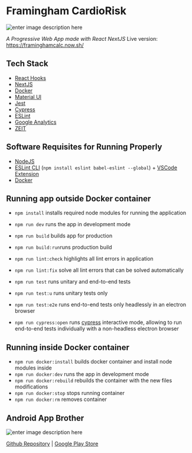 # Framingham CardioRisk
![enter image description here](https://i.imgur.com/VPkYo89.png)

*A Progressive Web App made with React NextJS*
Live version: https://framinghamcalc.now.sh/

## Tech Stack

 - [React Hooks](https://reactjs.org/docs/hooks-intro.html)
 - [NextJS](https://nextjs.org/)
 - [Docker](https://www.docker.com/)
 - [Material UI](https://material-ui.com/)
 - [Jest](https://jestjs.io/)
 - [Cypress](https://www.cypress.io/)
 - [ESLint](https://eslint.org/)
 - [Google Analytics](https://github.com/react-ga/react-ga)
 - [ZEIT](https://zeit.co/)



## Software Requisites for Running Properly

 - [NodeJS](https://nodejs.org/en/download/current/)
 - [ESLint CLI](https://eslint.org/docs/user-guide/command-line-interface)  (`npm install eslint babel-eslint --global`) + [VSCode Extension](https://marketplace.visualstudio.com/items?itemName=dbaeumer.vscode-eslint)
 -  [Docker](https://docs.docker.com/install/)

## Running app outside Docker container

 - `npm install` installs required node modules for running the application
 - `npm run dev` runs the app in development mode
 
 - `npm run build` builds app for production 
 - `npm run build:run`runs production build    
 - `npm run lint:check` highlights all lint errors in application    
 - `npm run lint:fix` solve all lint errors that can be solved automatically    
 - `npm run test` runs unitary and end-to-end tests
 - `npm run test:u` runs unitary tests only
 - `npm run test:e2e` runs end-to-end tests only headlessly in an electron browser
 - `npm run cypress:open` runs [cypress](https://www.cypress.io/) interactive mode, allowing to run end-to-end tests individually with a non-headless electron browser

## Running inside Docker container

 - `npm run docker:install` builds docker container and install node modules inside 
 - `npm run docker:dev` runs the app in development mode
 - `npm run docker:rebuild` rebuilds the container with the new files   
   modifications
 - `npm run docker:stop` stops running container
 - `npm run docker:rm` removes container

## Android App Brother 
![enter image description here](https://i.imgur.com/8Gm6fK5.png)

[Github Repository](https://github.com/gemanepa/framingham-android) | [Google Play Store](https://play.google.com/store/apps/details?id=com.gemanepa.framingham)
